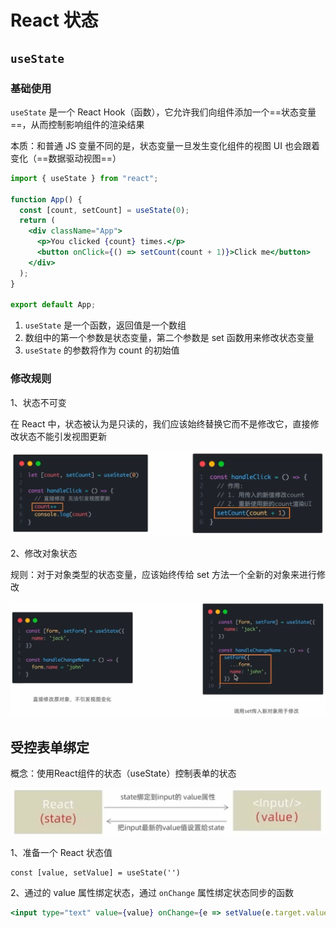 # React 状态

## `useState` 

### 基础使用

`useState` 是一个 React Hook（函数），它允许我们向组件添加一个==状态变量==，从而控制影响组件的渲染结果

本质：和普通 JS 变量不同的是，状态变量一旦发生变化组件的视图 UI 也会跟着变化（==数据驱动视图==）

```jsx
import { useState } from "react";

function App() {
  const [count, setCount] = useState(0);
  return (
    <div className="App">
      <p>You clicked {count} times.</p>
      <button onClick={() => setCount(count + 1)}>Click me</button>
    </div>
  );
}

export default App;
```

1. `useState` 是一个函数，返回值是一个数组
2. 数组中的第一个参数是状态变量，第二个参数是 set 函数用来修改状态变量
3. `useState` 的参数将作为 count 的初始值

### 修改规则

1、状态不可变

在 React 中，状态被认为是只读的，我们应该始终替换它而不是修改它，直接修改状态不能引发视图更新

![image-20231124215224117](img/image-20231124215224117.png)

2、修改对象状态

规则：对于对象类型的状态变量，应该始终传给 set 方法一个全新的对象来进行修改

![image-20231124215414919](img/image-20231124215414919.png)

## 受控表单绑定

概念：使用React组件的状态（useState）控制表单的状态

![image-20231125203215947](img/image-20231125203215947.png)

1、准备一个 React 状态值

```
const [value, setValue] = useState('')
```

2、通过的 value 属性绑定状态，通过 `onChange` 属性绑定状态同步的函数

```jsx
<input type="text" value={value} onChange={e => setValue(e.target.value)} />
```

